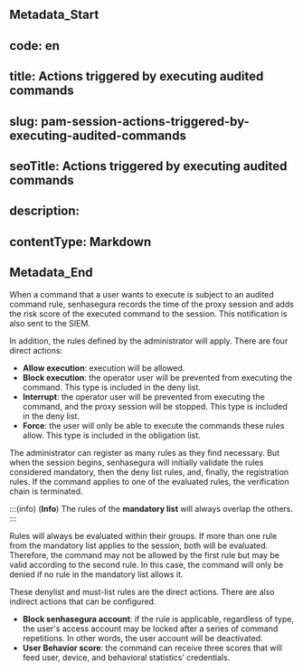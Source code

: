 ## Metadata_Start 
## code: en
## title: Actions triggered by executing audited commands 
## slug: pam-session-actions-triggered-by-executing-audited-commands 
## seoTitle: Actions triggered by executing audited commands 
## description:  
## contentType: Markdown 
## Metadata_End
When a command that a user wants to execute is subject to an audited command rule, senhasegura records the time of the proxy session and adds the risk score of the executed command to the session. This notification is also sent to the SIEM.

In addition, the rules defined by the administrator will apply. There are four direct actions:

* **Allow execution**: execution will be allowed.
* **Block execution**: the operator user will be prevented from executing the command. This type is included in the deny list.
* **Interrupt**: the operator user will be prevented from executing the command, and the proxy session will be stopped. This type is included in the deny list.
* **Force**: the user will only be able to execute the commands these rules allow. This type is included in the obligation list.

The administrator can register as many rules as they find necessary. But when the session begins, senhasegura will initially validate the rules considered mandatory, then the deny list rules, and, finally, the registration rules. If the command applies to one of the evaluated rules, the verification chain is terminated.

:::(info) (**Info**)
The rules of the **mandatory list** will always overlap the others.
:::

Rules will always be evaluated within their groups. If more than one rule from the mandatory list applies to the session, both will be evaluated. Therefore, the command may not be allowed by the first rule but may be valid according to the second rule. In this case, the command will only be denied if no rule in the mandatory list allows it.

These denylist and must-list rules are the direct actions. There are also indirect actions that can be configured.

* **Block senhasegura account**: if the rule is applicable, regardless of type, the user's access account may be locked after a series of command repetitions. In other words, the user account will be deactivated.
* **User Behavior score**: the command can receive three scores that will feed user, device, and behavioral statistics’ credentials.